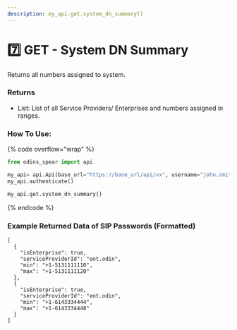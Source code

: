 ```yaml
---
description: my_api.get.system_dn_summary()
---
```


# 7️⃣ GET - System DN Summary

Returns all numbers assigned to system.

### Returns

* List: List of all Service Providers/ Enterprises and numbers assigned in ranges.

### How To Use:

{% code overflow="wrap" %}
```python
from odins_spear import api

my_api= api.Api(base_url="https://base_url/api/vx", username="john.smith", password="ODIN_INSTANCE_1")
my_api.authenticate()

my_api.get.system_dn_summary()
```
{% endcode %}

### Example Returned Data of SIP Passwords (Formatted)

```
[
  {
    "isEnterprise": true,
    "serviceProviderId": "ent.odin",
    "min": "+1-5131111110",
    "max": "+1-5131111120"
  },
  {
    "isEnterprise": true,
    "serviceProviderId": "ent.odin",
    "min": "+1-6143334444",
    "max": "+1-6143334448"
  }
]
```
